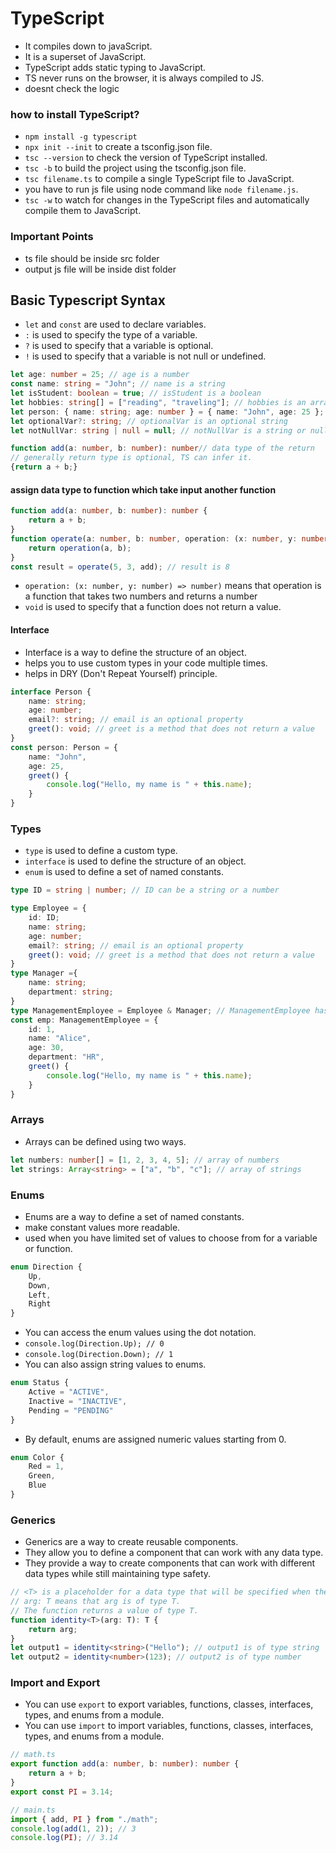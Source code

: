 # TypeScript
- It compiles down to javaScript.
- It is a superset of JavaScript.
- TypeScript adds static typing to JavaScript.
- TS never runs on the browser, it is always compiled to JS.
- doesnt check the logic

### how to install TypeScript?
- `npm install -g typescript`
- `npx init --init` to create a tsconfig.json file.
- `tsc --version` to check the version of TypeScript installed.
- `tsc -b` to build the project using the tsconfig.json file.
- `tsc filename.ts` to compile a single TypeScript file to JavaScript.
- you have to run js file using node command like `node filename.js`.
- `tsc -w` to watch for changes in the TypeScript files and automatically compile them to JavaScript.

### Important Points
- ts file should be inside src folder
- output js file will be inside dist folder
## Basic Typescript Syntax
- `let` and `const` are used to declare variables.
- `:` is used to specify the type of a variable.
- `?` is used to specify that a variable is optional.
- `!` is used to specify that a variable is not null or undefined.
```typescript
let age: number = 25; // age is a number
const name: string = "John"; // name is a string
let isStudent: boolean = true; // isStudent is a boolean
let hobbies: string[] = ["reading", "traveling"]; // hobbies is an array of strings
let person: { name: string; age: number } = { name: "John", age: 25 }; // person is an object with name and age properties
let optionalVar?: string; // optionalVar is an optional string
let notNullVar: string | null = null; // notNullVar is a string or null
```
```typescript
function add(a: number, b: number): number// data type of the return 
// generally return type is optional, TS can infer it.
{return a + b;}
```
#### assign data type to function which take input another function
```typescript
function add(a: number, b: number): number {
    return a + b;
}
function operate(a: number, b: number, operation: (x: number, y: number) => number): number {
    return operation(a, b);
}
const result = operate(5, 3, add); // result is 8
```
- ```operation: (x: number, y: number) => number)``` means that operation is a function that takes two numbers and returns a number
- `void` is used to specify that a function does not return a value.
#### Interface
- Interface is a way to define the structure of an object.
- helps you to use custom types in your code multiple times.
- helps in DRY (Don't Repeat Yourself) principle.
```typescript
interface Person {
    name: string;
    age: number;
    email?: string; // email is an optional property
    greet(): void; // greet is a method that does not return a value
}
const person: Person = {
    name: "John",
    age: 25,
    greet() {
        console.log("Hello, my name is " + this.name);
    }   
}
```
### Types
- `type` is used to define a custom type.
- `interface` is used to define the structure of an object.
- `enum` is used to define a set of named constants.
```typescript
type ID = string | number; // ID can be a string or a number
```
```typescript
type Employee = {
    id: ID;
    name: string;
    age: number;
    email?: string; // email is an optional property
    greet(): void; // greet is a method that does not return a value
}
type Manager ={
    name: string;
    department: string;
}
type ManagementEmployee = Employee & Manager; // ManagementEmployee has properties of both Employee and Manager
const emp: ManagementEmployee = {
    id: 1,
    name: "Alice",
    age: 30,
    department: "HR",
    greet() {
        console.log("Hello, my name is " + this.name);
    }
}
```
### Arrays
- Arrays can be defined using two ways.
```typescript
let numbers: number[] = [1, 2, 3, 4, 5]; // array of numbers
let strings: Array<string> = ["a", "b", "c"]; // array of strings
```
### Enums
- Enums are a way to define a set of named constants.
- make constant values more readable.
- used when you have limited set of values to choose from for a variable or function.
```typescript
enum Direction {
    Up,
    Down,
    Left,
    Right
}
```
- You can access the enum values using the dot notation.
- `console.log(Direction.Up); // 0`
- `console.log(Direction.Down); // 1`
- You can also assign string values to enums.
```typescript
enum Status {
    Active = "ACTIVE",
    Inactive = "INACTIVE",
    Pending = "PENDING"
}
```
- By default, enums are assigned numeric values starting from 0.
```typescript
enum Color {
    Red = 1,
    Green,
    Blue
}
``` 
### Generics
- Generics are a way to create reusable components.
- They allow you to define a component that can work with any data type.
- They provide a way to create components that can work with different data types while still maintaining type safety.
```typescript
// <T> is a placeholder for a data type that will be specified when the function is called.
// arg: T means that arg is of type T.
// The function returns a value of type T.
function identity<T>(arg: T): T {
    return arg;
}
let output1 = identity<string>("Hello"); // output1 is of type string
let output2 = identity<number>(123); // output2 is of type number
``` 
### Import and Export
- You can use `export` to export variables, functions, classes, interfaces, types, and enums from a module.
- You can use `import` to import variables, functions, classes, interfaces, types, and enums from a module.
```typescript   
// math.ts
export function add(a: number, b: number): number {
    return a + b;
}   
export const PI = 3.14;
```
```typescript
// main.ts
import { add, PI } from "./math";
console.log(add(1, 2)); // 3
console.log(PI); // 3.14
```
